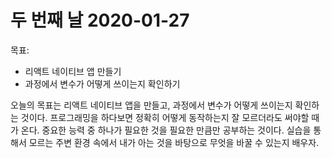 # 두 번째 날 2020-01-27

목표:
- 리액트 네이티브 앱 만들기
- 과정에서 변수가 어떻게 쓰이는지 확인하기

오늘의 목표는 리액트 네이티브 앱을 만들고, 과정에서 변수가 어떻게 쓰이는지 확인하는 것이다.
프로그래밍을 하다보면 정확히 어떻게 동작하는지 잘 모르더라도 써야할 때가 온다.
중요한 능력 중 하나가 필요한 것을 필요한 만큼만 공부하는 것이다.
실습을 통해서 모르는 주변 환경 속에서 내가 아는 것을 바탕으로 무엇을 바꿀 수 있는지 배우자.

<!-- checobkx 스위치로 바꾸자. -->
